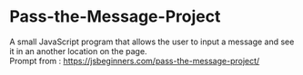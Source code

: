 # Pass-the-Message-Project
A small JavaScript program that allows the user to input a message and see it in an another location on the page.
<br/>
Prompt from : https://jsbeginners.com/pass-the-message-project/
